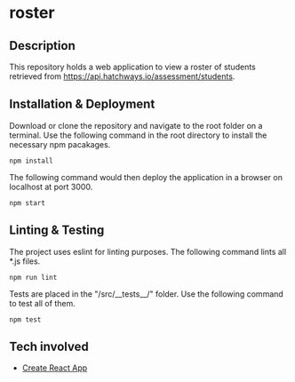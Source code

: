# roster

## Description
This repository holds a web application to view a roster of students retrieved from https://api.hatchways.io/assessment/students.

## Installation & Deployment
Download or clone the repository and navigate to the root folder on a terminal. Use the following command in the root directory to install the necessary npm pacakages.
    
    npm install

The following command would then deploy the application in a browser on localhost at port 3000.

    npm start

## Linting & Testing
The project uses eslint for linting purposes. The following command lints all *.js files.

    npm run lint

Tests are placed in the "/src/\_\_tests__/" folder. Use the following command to test all of them.

    npm test


## Tech involved
- [Create React App](https://reactjs.org/docs/create-a-new-react-app.html)